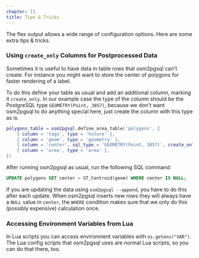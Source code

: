 ```yaml
---
chapter: 11
title: Tips & Tricks
---
```


The flex output allows a wide range of configuration options. Here
are some extra tips & tricks.

### Using `create_only` Columns for Postprocessed Data

Sometimes it is useful to have data in table rows that osm2pgsql can't create.
For instance you might want to store the center of polygons for faster
rendering of a label.

To do this define your table as usual and add an additional column, marking
it `create_only`. In our example case the type of the column should be the
PostgreSQL type `GEOMETRY(Point, 3857)`, because we don't want osm2pgsql to
do anything special here, just create the column with this type as is.

```lua
polygons_table = osm2pgsql.define_area_table('polygons', {
    { column = 'tags', type = 'hstore' },
    { column = 'geom', type = 'geometry' },
    { column = 'center', sql_type = 'GEOMETRY(Point, 3857)', create_only = true },
    { column = 'area', type = 'area' },
})
```

After running osm2pgsql as usual, run the following SQL command:

```sql
UPDATE polygons SET center = ST_Centroid(geom) WHERE center IS NULL;
```

If you are updating the data using `osm2pgsql --append`, you have to do this
after each update. When osm2pgsql inserts new rows they will always have a
`NULL` value in `center`, the `WHERE` condition makes sure that we only do
this (possibly expensive) calculation once.

### Accessing Environment Variables from Lua

In Lua scripts you can access environment variables with `os.getenv("VAR")`.
The Lua config scripts that osm2pgsql uses are normal Lua scripts, so you
can do that there, too.

